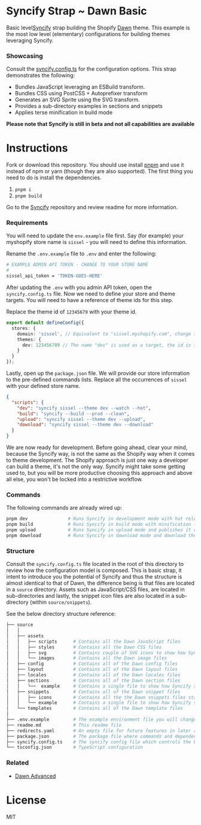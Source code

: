 # Syncify Strap ~ Dawn Basic

Basic level[Syncify](https://github.com/panoply/syncify) strap building the Shopify [Dawn](https://github.com/Shopify/dawn) theme. This example is the most low level (elementary) configurations for building themes leveraging Syncify.

### Showcasing

Consult the [syncify.config.ts](/syncify.config.ts) for the configuration options. This strap demonstrates the following:

- Bundles JavaScript leveraging an ESBuild transform.
- Bundles CSS using PostCSS + Autoprefixer transform
- Generates an SVG Sprite using the SVG transform.
- Provides a sub-directory examples in sections and snippets
- Applies terse minification in build mode

**Please note that Syncify is still in beta and not all capabilities are available**

# Instructions

Fork or download this repository. You should use install [pnpm](https://pnpm.js.org/en/cli/install) and use it instead of npm or yarn (though they are also supported). The first thing you need to do is install the dependencies.

1. `pnpm i`
2. `pnpm build`

Go to the [Syncify](https://github.com/panoply/syncify) repository and review readme for more information.

### Requirements

You will need to update the `env.example` file first. Say (for example) your myshopify store name is `sissel` - you will need to define this information.

Rename the `.env.example` file to `.env` and enter the following:

```bash
# EXAMPLE ADMIN API TOKEN - CHANGE TO YOUR STORE NAME
#
sissel_api_token = 'TOKEN-GOES-HERE'
```

After updating the `.env` with you admin API token, open the `syncify.config.ts` file. Now we need to define your store and theme targets. You will need to have a reference of theme ids for this step.

Replace the theme id of `12345679` with your theme id.

```ts
export default defineConfig({
  stores: {
    domain: 'sissel', // Equivalent to "sissel.myshopify.com", change to your store name
    themes: {
      dev: 123456789 // The name "dev" is used as a target, the id is the theme id.
    }
  }
});
```

Lastly, open up the `package.json` file. We will provide our store information to the pre-defined commands lists. Replace all the occurrences of `sissel` with your defined store name.

```json
{
  "scripts": {
    "dev": "syncify sissel --theme dev --watch --hot",
    "build": "syncify --build --prod --clean",
    "upload": "syncify sissel --theme dev --upload",
    "download": "syncify sissel --theme dev --download"
  }
}
```

We are now ready for development. Before going ahead, clear your mind, because the Syncify way, is not the same as the Shopify way when it comes to theme development. The Shopify approach is just one way a developer can build a theme, it's not the only way. Syncify might take some getting used to, but you will be more productive choosing this approach and above all else, you won't be locked into a restrictive workflow.

### Commands

The following commands are already wired up:

```bash
pnpm dev               # Runs Syncify in development mode with hot reloads
pnpm build             # Runs Syncify in build mode with minification (terse)
pnpm upload            # Runs Syncify in upload mode and publishes it online
pnpm download          # Runs Syncify in download mode and download the theme
```

### Structure

Consult the `syncify.config.ts` file located in the root of this directory to review how the configuration model is composed. This is basic strap, it intent to introduce you the potential of Syncify and thus the structure is almost identical to that of Dawn, the difference being is that files are located in a `source` directory. Assets such as JavaScript/CSS files, are located in sub-directories and lastly, the snippet icon files are also located in a sub-directory (within `source/snippets`).

See the below directory structure reference:

```bash
├── source
│   │ 
│   ├── assets
│   │   ├── scripts      # Contains all the Dawn JavaScript files
│   │   ├── styles       # Contains all the Dawn CSS files
│   │   ├── svg          # Contains couple of SVG icons to show how Syncify Sprites work
│   │   └── images       # Contains all the Dawn image files
│   ├── config           # Contains all of the Dawn config files
│   ├── layout           # Contains all of the Dawn layout files
│   ├── locales          # Contains all of the Dawn locales files
│   ├── sections         # Contains all of the Dawn section files
│   │   └──  example     # Contains a single file to show how Syncify sub-directory sections work
│   ├── snippets         # Contains all of the Dawn snippet files
│   │   ├── icons        # Contains all the the Dawn snippets files starting with "icon."
│   │   └── example      # Contains a single file to show how Syncify sub-directory snippets work
│   └── templates        # Contains all of the Dawn template files
│ 
├── .env.example         # The example environment file you will change this to .env
├── readme.md            # This readme file
├── redirects.yaml       # An empty file for future features in later releases
├── package.json         # The package file where commands and dependencies are kept
├── syncify.config.ts    # The syncify config file which controls the build
└── tsconfig.json        # TypeScript configuration
```

### Related

- [Dawn Advanced](https://github.com/panoply/syncify-dawn-advanced)

# License

MIT

